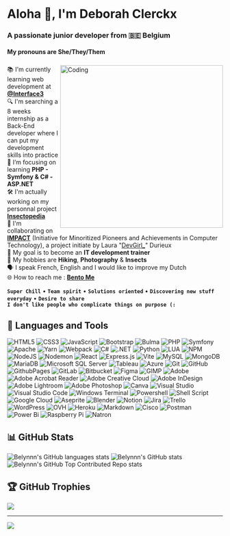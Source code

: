 # Aloha 👋, I'm Deborah Clerckx
### A passionate junior developer from 🇧🇪 Belgium
#### My pronouns are She/They/Them
###
<img align="right" alt="Coding" width="380" src="https://finbuzzactu.files.wordpress.com/2016/12/thumbnail-4.gif">

📚 I'm currently learning web development at **[@Interface3](https://interface3.be/fr/se-former-pour-l-emploi/it-training-formations-en-informatique/web-application-developer)** <br>
🔍 I'm searching a 8 weeks internship as a Back-End developer where I can put my development skills into practice <br>
🌱 I’m focusing on learning **PHP - Symfony & C# - ASP.NET** <br>
🛠️ I'm actually working on my personnal project **<a href="https://github.com/belynnn/I3_WAD_PHP__final_project_insectopedia">Insectopedia</a>** <br>
👯 I'm collaborating on **<a href="https://github.com/Lauwed/impact-api">IMPACT</a>** (Initiative for Minoritized Pioneers and Achievements in Computer Technology), a project initiate by Laura "<a href="https://linktr.ee/devgirl_">DevGirl_</a>" Durieux <br>
🎯 My goal is to become an **IT development trainer** <br>
💚 My hobbies are **Hiking**, **Photography** & **Insects** <br>
🗣️ I speak French, English and I would like to improve my Dutch <br>
🌐 How to reach me : **<a href="https://bento.me/belynn">Bento Me</a>**

**`Super Chill`** • **`Team spirit`** • **`Solutions oriented`** • **`Discovering new stuff everyday`** • **`Desire to share`**<br>**`I don't like people who complicate things on purpose (:`**<br>

## 🧰 Languages and Tools
![HTML5](https://img.shields.io/badge/html5-%23E34F26.svg?style=flat&logo=html5&logoColor=white)
![CSS3](https://img.shields.io/badge/css3-%231572B6.svg?style=flat&logo=css3&logoColor=white)
![JavaScript](https://img.shields.io/badge/javascript-%23323330.svg?style=flat&logo=javascript&logoColor=%23F7DF1E)
![Bootstrap](https://img.shields.io/badge/bootstrap-%238511FA.svg?style=flat&logo=bootstrap&logoColor=white)
![Bulma](https://img.shields.io/badge/bulma-00D0B1?style=flat&logo=bulma&logoColor=white)
![PHP](https://img.shields.io/badge/PHP-777BB4?style=flat&logo=php&logoColor=white)
![Symfony](https://img.shields.io/badge/symfony-%23000000.svg?style=flat&logo=symfony&logoColor=white)
![Apache](https://img.shields.io/badge/apache-%23D42029.svg?style=flat&logo=apache&logoColor=white)
![Yarn](https://img.shields.io/badge/yarn-%232C8EBB.svg?style=flat&logo=yarn&logoColor=white)
![Webpack](https://img.shields.io/badge/webpack-%238DD6F9.svg?style=flat&logo=webpack&logoColor=black)
![C#](https://img.shields.io/badge/c%23-%23239120.svg?style=flat&logo=csharp&logoColor=white) 
![.NET](https://img.shields.io/badge/.NET-5C2D91?style=flat&logo=.net&logoColor=white)
![Python](https://img.shields.io/badge/Python-14354C?style=flat&logo=python&logoColor=white)
![LUA](https://img.shields.io/badge/Lua-2C2D72?style=flat&logo=lua&logoColor=white)
![NPM](https://img.shields.io/badge/NPM-%23CB3837.svg?style=flat&logo=npm&logoColor=white)
![NodeJS](https://img.shields.io/badge/node.js-6DA55F?style=flat&logo=node.js&logoColor=white)
![Nodemon](https://img.shields.io/badge/NODEMON-%23323330.svg?style=flat&logo=nodemon&logoColor=%BBDEAD)
![React](https://img.shields.io/badge/react-%2320232a.svg?style=flat&logo=react&logoColor=%2361DAFB)
![Express.js](https://img.shields.io/badge/express.js-%23404d59.svg?style=flat&logo=express&logoColor=%2361DAFB)
![Vite](https://img.shields.io/badge/vite-%23646CFF.svg?style=flat&logo=vite&logoColor=white)
![MySQL](https://img.shields.io/badge/mysql-4479A1.svg?style=flat&logo=mysql&logoColor=white)
![MongoDB](https://img.shields.io/badge/MongoDB-%234ea94b.svg?style=flat&logo=mongodb&logoColor=white)
![MariaDB](https://img.shields.io/badge/MariaDB-003545?style=flat&logo=mariadb&logoColor=white)
![Microsoft SQL Server](https://img.shields.io/badge/Microsoft_SQL_Server-CC2927?style=flat&logo=microsoft-sql-server&logoColor=white)
![Tableau](https://img.shields.io/badge/Tableau-E97627?style=flat&logo=Tableau&logoColor=white)
![Azure](https://img.shields.io/badge/azure-%230072C6.svg?style=flat&logo=microsoftazure&logoColor=white)
![Git](https://img.shields.io/badge/git-%23F05033.svg?style=flat&logo=git&logoColor=white)
![GitHub](https://img.shields.io/badge/github-%23121011.svg?style=flat&logo=github&logoColor=white)
![GithubPages](https://img.shields.io/badge/github%20pages-121013?style=flat&logo=github&logoColor=white)
![GitLab](https://img.shields.io/badge/gitlab-%23181717.svg?style=flat&logo=gitlab&logoColor=white)
![Bitbucket](https://img.shields.io/badge/bitbucket-%230047B3.svg?style=flat&logo=bitbucket&logoColor=white)
![Figma](https://img.shields.io/badge/figma-%23F24E1E.svg?style=flat&logo=figma&logoColor=white)
![GIMP](https://img.shields.io/badge/gimp-5C5543?style=flat&logo=gimp&logoColor=white)
![Adobe](https://img.shields.io/badge/adobe-%23FF0000.svg?style=flat&logo=adobe&logoColor=white)
![Adobe Acrobat Reader](https://img.shields.io/badge/Adobe%20Acrobat%20Reader-EC1C24.svg?style=flat&logo=Adobe%20Acrobat%20Reader&logoColor=white)
![Adobe Creative Cloud](https://img.shields.io/badge/Adobe%20Creative%20Cloud-DA1F26.svg?style=flat&logo=Adobe%20Creative%20Cloud&logoColor=white)
![Adobe InDesign](https://img.shields.io/badge/Adobe%20InDesign-49021F?style=flat&logo=adobeindesign&logoColor=FF3366)
![Adobe Lightroom](https://img.shields.io/badge/Adobe%20Lightroom-31A8FF?style=flat&logo=Adobe%20Lightroom&logoColor=white)
![Adobe Photoshop](https://img.shields.io/badge/adobe%20photoshop-%2331A8FF.svg?style=flat&logo=adobe%20photoshop&logoColor=white)
![Canva](https://img.shields.io/badge/Canva-%2300C4CC.svg?&style=flat&logo=Canva&logoColor=white)
![Visual Studio](https://img.shields.io/badge/Visual_Studio-5C2D91?style=flat&logo=visual%20studio&logoColor=white)
![Visual Studio Code](https://img.shields.io/badge/Visual_Studio_Code-0078D4?style=flat&logo=visual%20studio%20code&logoColor=white)
![Windows Terminal](https://img.shields.io/badge/Windows%20Terminal-%234D4D4D.svg?style=flat&logo=windows-terminal&logoColor=white)
![Powershell](https://img.shields.io/badge/Powershell-2CA5E0?style=flat&logo=powershell&logoColor=white)
![Shell Script](https://img.shields.io/badge/shell_script-%23121011.svg?style=flat&logo=gnu-bash&logoColor=white)
![Google Cloud](https://img.shields.io/badge/GoogleCloud-%234285F4.svg?style=flat&logo=google-cloud&logoColor=white)
![Aseprite](https://img.shields.io/badge/Aseprite-FFFFFF?style=flat&logo=Aseprite&logoColor=#7D929E)
![Blender](https://img.shields.io/badge/blender-%23F5792A.svg?style=flat&logo=blender&logoColor=white)
![Notion](https://img.shields.io/badge/Notion-000000?style=flat&logo=notion&logoColor=white)
![Jira](https://img.shields.io/badge/Jira-0052CC?style=flat&logo=Jira&logoColor=white)
![Trello](https://img.shields.io/badge/Trello-%23026AA7.svg?style=flat&logo=Trello&logoColor=white)
![WordPress](https://img.shields.io/badge/WordPress-%23117AC9.svg?style=flat&logo=WordPress&logoColor=white)
![OVH](https://img.shields.io/badge/ovh-%23123F6D.svg?style=flat&logo=ovh&logoColor=#123F6D)
![Heroku](https://img.shields.io/badge/heroku-%23430098.svg?style=flat&logo=heroku&logoColor=white)
![Markdown](https://img.shields.io/badge/Markdown-000000?style=flat&logo=markdown&logoColor=white)
![Cisco](https://img.shields.io/badge/cisco-%23049fd9.svg?style=flat&logo=cisco&logoColor=black)
![Postman](https://img.shields.io/badge/Postman-FF6C37?style=flat&logo=postman&logoColor=white)
![Power Bi](https://img.shields.io/badge/power_bi-F2C811?style=flat&logo=powerbi&logoColor=black)
![Raspberry Pi](https://img.shields.io/badge/-RaspberryPi-C51A4A?style=flat&logo=Raspberry-Pi)
![Natron](https://img.shields.io/badge/Natron-blue)

## 📊 GitHub Stats
![Belynnn's GitHub languages stats](https://github-readme-stats.vercel.app/api?username=Belynnn&show_icons=true&layout=compact&bg_color=00000000&include_all_commits=true&count_private=true)
![Belynnn's GitHub stats](https://github-readme-stats.vercel.app/api/top-langs/?username=Belynnn&hide_border=false&layout=compact&bg_color=00000000&include_all_commits=true&count_private=true)
![Belynnn's GitHub Top Contributed Repo stats](https://github-contributor-stats.vercel.app/api?username=Belynnn&limit=5&combine_all_yearly_contributions=true&layout=compact&bg_color=00000000)

## 🏆 GitHub Trophies
![](https://github-profile-trophy.vercel.app/?username=Belynnn&no-frame=true&no-bg=false&margin-w=4)

---
[![](https://visitcount.itsvg.in/api?id=Belynnn&icon=7&color=8)](https://visitcount.itsvg.in)
